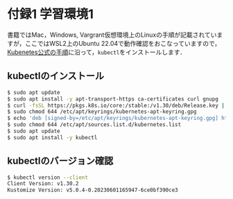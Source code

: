 # 付録1 学習環境1

書籍ではMac，Windows, Vargrant仮想環境上のLinuxの手順が記載されていますが，ここではWSL2上のUbuntu 22.04で動作確認をおこなっていますので，[Kubenetes公式の手順](https://kubernetes.io/ja/docs/tasks/tools/install-kubectl-linux/)に沿って，`kubectl`をインストールします．

## kubectlのインストール

```bash
$ sudo apt update
$ sudo apt install -y apt-transport-https ca-certificates curl gnupg
$ curl -fsSL https://pkgs.k8s.io/core:/stable:/v1.30/deb/Release.key | sudo gpg --dearmor -o /etc/apt/keyrings/kubernetes-apt-keyring.gpg
$ sudo chmod 644 /etc/apt/keyrings/kubernetes-apt-keyring.gpg
$ echo 'deb [signed-by=/etc/apt/keyrings/kubernetes-apt-keyring.gpg] https://pkgs.k8s.io/core:/stable:/v1.30/deb/ /' | sudo tee /etc/apt/sources.list.d/kubernetes.list
$ sudo chmod 644 /etc/apt/sources.list.d/kubernetes.list
$ sudo apt update
$ sudo apt install -y kubectl
```

## kubectlのバージョン確認

```bash
$ kubectl version --client
Client Version: v1.30.2
Kustomize Version: v5.0.4-0.20230601165947-6ce0bf390ce3
```

